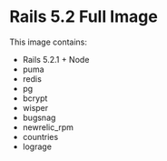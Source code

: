 # Rails 5.2 Full Image

This image contains:

- Rails 5.2.1 + Node
- puma
- redis
- pg
- bcrypt
- wisper
- bugsnag
- newrelic_rpm
- countries
- lograge

